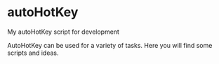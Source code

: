 # autoHotKey
My autoHotKey script for development

AutoHotKey can be used for a variety of tasks. Here you will find some scripts and ideas.
